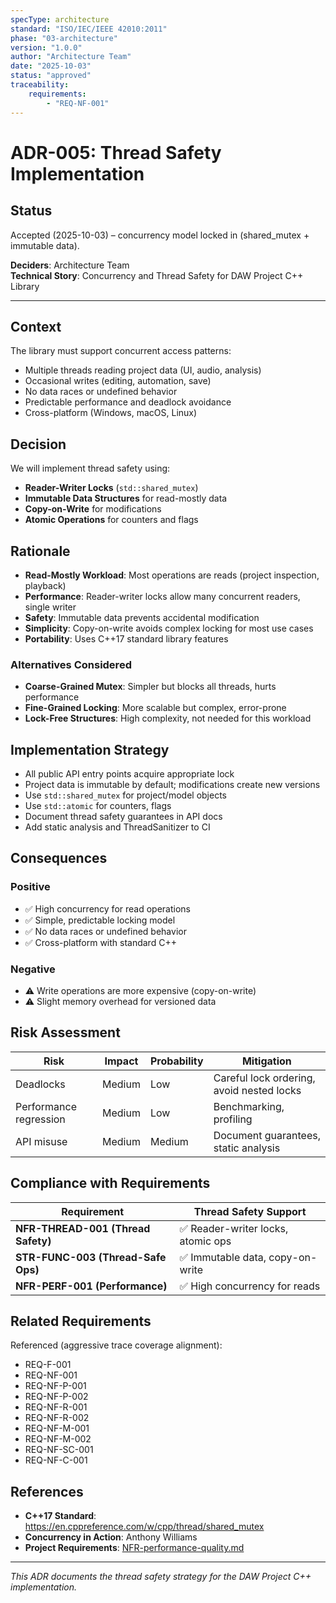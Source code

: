 ```yaml
---
specType: architecture
standard: "ISO/IEC/IEEE 42010:2011"
phase: "03-architecture"
version: "1.0.0"
author: "Architecture Team"
date: "2025-10-03"
status: "approved"
traceability:
    requirements:
        - "REQ-NF-001"
---
```


# ADR-005: Thread Safety Implementation

## Status

Accepted (2025-10-03) – concurrency model locked in (shared_mutex + immutable data).

**Deciders**: Architecture Team  
**Technical Story**: Concurrency and Thread Safety for DAW Project C++ Library

---

## Context

The library must support concurrent access patterns:
- Multiple threads reading project data (UI, audio, analysis)
- Occasional writes (editing, automation, save)
- No data races or undefined behavior
- Predictable performance and deadlock avoidance
- Cross-platform (Windows, macOS, Linux)

## Decision

We will implement thread safety using:
- **Reader-Writer Locks** (`std::shared_mutex`)
- **Immutable Data Structures** for read-mostly data
- **Copy-on-Write** for modifications
- **Atomic Operations** for counters and flags

## Rationale

- **Read-Mostly Workload**: Most operations are reads (project inspection, playback)
- **Performance**: Reader-writer locks allow many concurrent readers, single writer
- **Safety**: Immutable data prevents accidental modification
- **Simplicity**: Copy-on-write avoids complex locking for most use cases
- **Portability**: Uses C++17 standard library features

### Alternatives Considered
- **Coarse-Grained Mutex**: Simpler but blocks all threads, hurts performance
- **Fine-Grained Locking**: More scalable but complex, error-prone
- **Lock-Free Structures**: High complexity, not needed for this workload

## Implementation Strategy
- All public API entry points acquire appropriate lock
- Project data is immutable by default; modifications create new versions
- Use `std::shared_mutex` for project/model objects
- Use `std::atomic` for counters, flags
- Document thread safety guarantees in API docs
- Add static analysis and ThreadSanitizer to CI

## Consequences

### Positive
- ✅ High concurrency for read operations
- ✅ Simple, predictable locking model
- ✅ No data races or undefined behavior
- ✅ Cross-platform with standard C++

### Negative
- ⚠️ Write operations are more expensive (copy-on-write)
- ⚠️ Slight memory overhead for versioned data

## Risk Assessment
| Risk | Impact | Probability | Mitigation |
|------|--------|-------------|------------|
| Deadlocks | Medium | Low | Careful lock ordering, avoid nested locks |
| Performance regression | Medium | Low | Benchmarking, profiling |
| API misuse | Medium | Medium | Document guarantees, static analysis |

## Compliance with Requirements
| Requirement | Thread Safety Support |
|-------------|----------------------|
| **NFR-THREAD-001 (Thread Safety)** | ✅ Reader-writer locks, atomic ops |
| **STR-FUNC-003 (Thread-Safe Ops)** | ✅ Immutable data, copy-on-write |
| **NFR-PERF-001 (Performance)** | ✅ High concurrency for reads |

## Related Requirements

Referenced (aggressive trace coverage alignment):

- REQ-F-001
- REQ-NF-001
- REQ-NF-P-001
- REQ-NF-P-002
- REQ-NF-R-001
- REQ-NF-R-002
- REQ-NF-M-001
- REQ-NF-M-002
- REQ-NF-SC-001
- REQ-NF-C-001

## References

- **C++17 Standard**: <https://en.cppreference.com/w/cpp/thread/shared_mutex>
- **Concurrency in Action**: Anthony Williams
- **Project Requirements**: [NFR-performance-quality.md](../../02-requirements/non-functional/NFR-performance-quality.md)

---

*This ADR documents the thread safety strategy for the DAW Project C++ implementation.*
